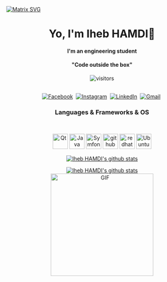   [![Matrix SVG](https://raw.githubusercontent.com/rodrigograca31/rodrigograca31/master/matrix.svg)](https://www.youtube.com/watch?v=SDkAGkd4NLc) 
<p>
  <h1 align="center"><b>Yo, I'm Iheb HAMDI👋</b></h1>
</p>
<h4 align="center"><b>I'm an engineering student</b></h4>
<p>
  <h4 align="center"><b>"Code outside the box"</b></h4>
</p>

<p align="center">
    <img align="center" alt="visitors" src="https://gpvc.arturio.dev/ihebhamdi" />
</p>

<p align="center">
<br>
<a href="https://www.facebook.com/usr.ihebhamdi/"><img src="https://img.shields.io/badge/facebook-%231877F2.svg?&style=for-the-badge&logo=facebook&logoColor=white" alt="Facebook" /></a>&nbsp;
<a href="https://instagram.com/iheb__hamdi"><img src="https://img.shields.io/badge/instagram-%23E4405F.svg?&style=for-the-badge&logo=instagram&logoColor=white" alt="Instagram" /></a>&nbsp;
<a href="https://www.linkedin.com/in/ihebhamdi/"><img src="https://img.shields.io/badge/linkedin-%230077B5.svg?&style=for-the-badge&logo=linkedin&logoColor=white" alt="LinkedIn" /></a>&nbsp;
<a href="mailto:iheb.hamdi.1@esprit.tn"><img src="https://img.shields.io/badge/gmail-%23D14836.svg?&style=for-the-badge&logo=gmail&logoColor=white" alt="Gmail"/></a>&nbsp;
<!--<a href="https://kkvanonymous.github.io/"><img alt="Website" src="https://img.shields.io/website?style=for-the-badge&up_message=portfolio&url=https%3A%2F%2Fkkvanonymous.github.io%2F"></a>-->
</p>


<h3 align="center">Languages & Frameworks & OS</h3>
<br>

<p align="center">
  <img src="https://www.vectorlogo.zone/logos/qtio/qtio-ar21.svg" alt="Qt" width="40" height="40"/>
  <img src="https://www.vectorlogo.zone/logos/java/java-ar21.svg" alt="Java" width="40" height="40"/>
  <img src="https://seeklogo.com/images/S/symfony-logo-AA34C8FC16-seeklogo.com.png" alt="Symfony" width="40" height="40"/>
  <img src="https://www.vectorlogo.zone/logos/github/github-tile.svg" alt="github" width="40" height="40"/> 
  <img src="https://www.vectorlogo.zone/logos/redhat/redhat-ar21.svg" alt="redhat" width="40" height="40"/> 
  <img src="https://www.vectorlogo.zone/logos/ubuntu/ubuntu-ar21.svg" alt="Ubuntu" width="40" height="40"/>
 


 </p>

<p align="center">
  <a href="https://github.com/ihebhamdi">
    <img src="https://github-readme-stats.vercel.app/api?username=ihebhamdi&count_private=true&hide_border=true&show_icons=true" alt="Iheb HAMDI's github stats">
  </a>
</p>
<p align="center">
  <a href="https://github.com/ihebhamdi">
    <img src="https://github-readme-stats.vercel.app/api/top-langs/?username=ihebhamdi&layout=compact&hide_border=true&show_icons=true&count_private=true" alt="Iheb HAMDI's github stats">
  </a>
  <br>
<img align="center" height="270px" alt="GIF" src="https://i.pinimg.com/originals/e4/26/70/e426702edf874b181aced1e2fa5c6cde.gif" />
<br>
</p>
